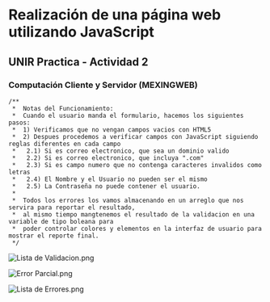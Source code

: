 # Realización de una página web utilizando JavaScript
## UNIR Practica - Actividad 2
### Computación Cliente y Servidor (MEXINGWEB)

```
/**
 *  Notas del Funcionamiento:
 *  Cuando el usuario manda el formulario, hacemos los siguientes pasos:
 *  1) Verificamos que no vengan campos vacios con HTML5
 *  2) Despues procedemos a verificar campos con JavaScript siguiendo reglas diferentes en cada campo
 *   2.1) Si es correo electronico, que sea un dominio valido
 *   2.2) Si es correo electronico, que incluya ".com"
 *   2.3) Si es campo numero que no contenga caracteres invalidos como letras
 *   2.4) El Nombre y el Usuario no pueden ser el mismo
 *   2.5) La Contraseña no puede contener el usuario.
 * 
 *  Todos los errores los vamos almacenando en un arreglo que nos servira para reportar el resultado,
 *  al mismo tiempo mangtenemos el resultado de la validacion en una variable de tipo boleana para
 *  poder controlar colores y elementos en la interfaz de usuario para mostrar el reporte final.
 */
```


![Lista de Validacion.png](src%2Frecursos%2Fimagenes%2FLista%20de%20Validacion.png)

![Error Parcial.png](src%2Frecursos%2Fimagenes%2FError%20Parcial.png)

![Lista de Errores.png](src%2Frecursos%2Fimagenes%2FLista%20de%20Errores.png)